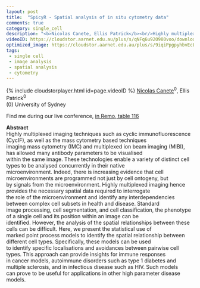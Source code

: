 ```yaml
---
layout: post
title:  "SpicyR - Spatial analysis of in situ cytometry data"
comments: true
category: single_cell
description: "<b>Nicolas Canete, Ellis Patrick</b><br/>Highly multiplexed imaging techniques such as cycl..."
videoID: https://cloudstor.aarnet.edu.au/plus/s/qNFq6u92O980voo/download
optimized_image: https://cloudstor.aarnet.edu.au/plus/s/9iqiPpgpyhbvEcL/download
tags:
 - single cell
 - image analysis
 - spatial analysis
 - cytometry
---
```

{% include cloudstorplayer.html id=page.videoID %}
<u>Nicolas Canete</u><sup>0</sup>, Ellis Patrick<sup>0</sup><br/>
\(0\) University of Sydney

Find me during our live conference, [in Remo, table 116](https://remo.co)

<b>Abstract</b><br/>
Highly multiplexed imaging techniques such as cyclic immunofluorescence \(CycIF\), as well as the mass cytometry based techniques<br/>imaging mass cytometry \(IMC\) and multiplexed ion beam imaging \(MIBI\), has allowed many antibody parameters to be visualised<br/>within the same image. These technologies enable a variety of distinct cell types to be analysed concurrently in their native<br/>microenvironment. Indeed, there is increasing evidence that cell microenvironments are programmed not just by cell ontogeny, but<br/>by signals from the microenvironment. Highly multiplexed imaging hence provides the necessary spatial data required to interrogate<br/>the role of the microenvironment and identify any interdependencies between complex cell subsets in health and disease. Standard<br/>image processing, cell segmentation, and cell classification, the phenotype of a single cell and its position within an image can be<br/>identified. However, the analysis of the spatial relationships between these cells can be difficult. Here, we present the statistical use of<br/>marked point process models to identify the spatial relationship between different cell types. Specifically, these models can be used<br/>to identify specific localisations and avoidances between pairwise cell types. This approach can provide insights for immune responses<br/>in cancer models, autoimmune disorders such as type 1 diabetes and multiple sclerosis, and in infectious disease such as HIV. Such models<br/>can prove to be useful for applications in other high parameter disease models.
